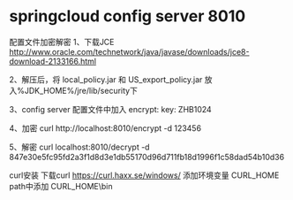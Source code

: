 # springcloud config server 8010
配置文件加密解密
1、下载JCE
http://www.oracle.com/technetwork/java/javase/downloads/jce8-download-2133166.html

2、解压后，将 local_policy.jar 和 US_export_policy.jar 
 放入%JDK_HOME%/jre/lib/security下
 
 3、config server 配置文件中加入
encrypt:
  key: ZHB1024

4、加密
curl http://localhost:8010/encrypt -d 123456

5、解密
curl localhost:8010/decrypt -d 847e30e5fc95fd2a3f1d8d3e1db55170d96d711fb18d1996f1c58dad54b10d36


curl安装
下载curl
https://curl.haxx.se/windows/
添加环境变量
CURL_HOME
path中添加 CURL_HOME\bin
